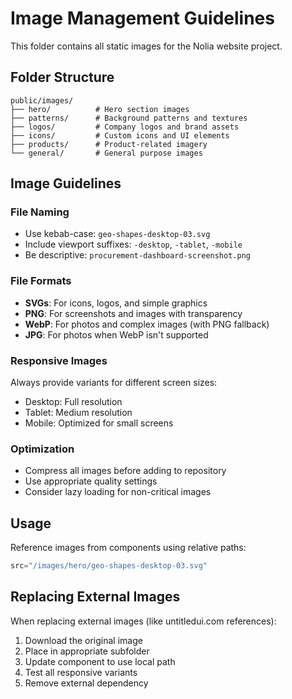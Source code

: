 # Image Management Guidelines

This folder contains all static images for the Nolia website project.

## Folder Structure

```
public/images/
├── hero/          # Hero section images
├── patterns/      # Background patterns and textures
├── logos/         # Company logos and brand assets
├── icons/         # Custom icons and UI elements
├── products/      # Product-related imagery
└── general/       # General purpose images
```

## Image Guidelines

### File Naming
- Use kebab-case: `geo-shapes-desktop-03.svg`
- Include viewport suffixes: `-desktop`, `-tablet`, `-mobile`
- Be descriptive: `procurement-dashboard-screenshot.png`

### File Formats
- **SVGs**: For icons, logos, and simple graphics
- **PNG**: For screenshots and images with transparency
- **WebP**: For photos and complex images (with PNG fallback)
- **JPG**: For photos when WebP isn't supported

### Responsive Images
Always provide variants for different screen sizes:
- Desktop: Full resolution
- Tablet: Medium resolution  
- Mobile: Optimized for small screens

### Optimization
- Compress all images before adding to repository
- Use appropriate quality settings
- Consider lazy loading for non-critical images

## Usage
Reference images from components using relative paths:
```jsx
src="/images/hero/geo-shapes-desktop-03.svg"
```

## Replacing External Images
When replacing external images (like untitledui.com references):
1. Download the original image
2. Place in appropriate subfolder
3. Update component to use local path
4. Test all responsive variants
5. Remove external dependency